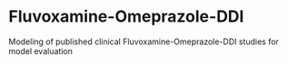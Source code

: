 # Fluvoxamine-Omeprazole-DDI
Modeling of published clinical Fluvoxamine-Omeprazole-DDI studies for model evaluation
